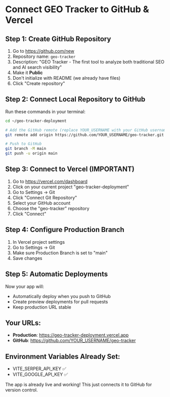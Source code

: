 # Connect GEO Tracker to GitHub & Vercel

## Step 1: Create GitHub Repository

1. Go to https://github.com/new
2. Repository name: `geo-tracker`
3. Description: "GEO Tracker - The first tool to analyze both traditional SEO and AI search visibility"
4. Make it **Public**
5. Don't initialize with README (we already have files)
6. Click "Create repository"

## Step 2: Connect Local Repository to GitHub

Run these commands in your terminal:

```bash
cd ~/geo-tracker-deployment

# Add the GitHub remote (replace YOUR_USERNAME with your GitHub username)
git remote add origin https://github.com/YOUR_USERNAME/geo-tracker.git

# Push to GitHub
git branch -M main
git push -u origin main
```

## Step 3: Connect to Vercel (IMPORTANT)

1. Go to https://vercel.com/dashboard
2. Click on your current project "geo-tracker-deployment"
3. Go to Settings → Git
4. Click "Connect Git Repository"
5. Select your GitHub account
6. Choose the "geo-tracker" repository
7. Click "Connect"

## Step 4: Configure Production Branch

1. In Vercel project settings
2. Go to Settings → Git
3. Make sure Production Branch is set to "main"
4. Save changes

## Step 5: Automatic Deployments

Now your app will:
- Automatically deploy when you push to GitHub
- Create preview deployments for pull requests
- Keep production URL stable

## Your URLs:
- **Production**: https://geo-tracker-deployment.vercel.app
- **GitHub**: https://github.com/YOUR_USERNAME/geo-tracker

## Environment Variables Already Set:
- VITE_SERPER_API_KEY ✅
- VITE_GOOGLE_API_KEY ✅

The app is already live and working! This just connects it to GitHub for version control.